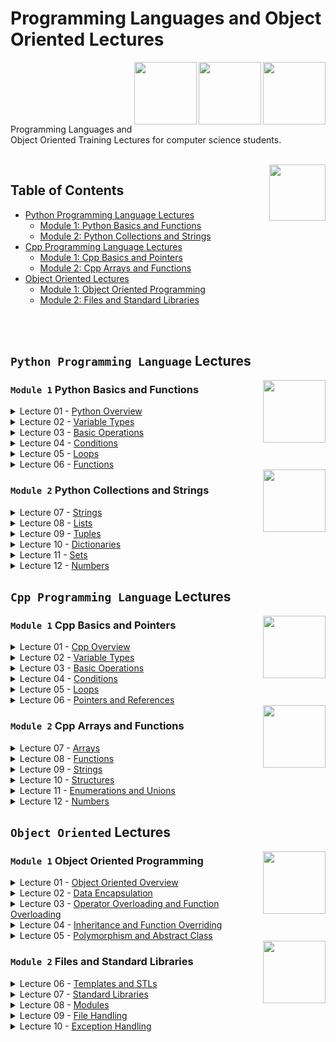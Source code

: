# Programming Languages and Object Oriented Lectures

<img align="right" width="100" height="100" src="https://github.com/cs-MohamedAyman/Computer-Science-Textbooks/blob/master/logos/python.jpg">
<img align="right" width="100" height="100" src="https://github.com/cs-MohamedAyman/Computer-Science-Textbooks/blob/master/logos/cpp.jpg">
<img align="right" width="100" height="100" src="https://github.com/cs-MohamedAyman/Computer-Science-Textbooks/blob/master/logos/object-oriented.jpg">
<br><br><br><br><br>

Programming Languages and Object Oriented Training Lectures for computer science students.

<br>
<img align="right" width="90" height="90" src="https://github.com/cs-MohamedAyman/Computer-Science-Textbooks/blob/master/logos/agenda.jpg">

## Table of Contents
  * [Python Programming Language Lectures](#Python-Programming-Language-Lectures)
    * [Module 1: Python Basics and Functions](#Module-1-Python-Basics-and-Functions)
    * [Module 2: Python Collections and Strings](#Module-2-Python-Collections-and-Strings)
  * [Cpp Programming Language Lectures](#Cpp-Programming-Language-Lectures)
    * [Module 1: Cpp Basics and Pointers](#Module-1-Cpp-Basics-and-Pointers)
    * [Module 2: Cpp Arrays and Functions](#Module-2-Cpp-Arrays-and-Functions)
  * [Object Oriented Lectures](#Object-Oriented-Lectures)
    * [Module 1: Object Oriented Programming](#Module-1-Object-Oriented-Programming)
    * [Module 2: Files and Standard Libraries](#Module-2-Files-and-Standard-Libraries)

<br><br>

## `Python Programming Language` Lectures

<img align="right" width="100" height="100" src="https://github.com/cs-MohamedAyman/Computer-Science-Textbooks/blob/master/logos/python.jpg">

### `Module 1` Python Basics and Functions

<details>
  <summary>Lecture 01 - <a href="https://github.com/cs-MohamedAyman/Programming-Languages-and-Object-Oriented-Training/tree/main/Lectures/Python-Programming-Language">Python Overview</a></summary><br>

  - History of Python
  - Interpreter vs. Compiler
  - Python Identifiers and Reserved Words
  - Lines and Indentation
  - Multiline Statements
  - Quotation and Comments
</details>

<details>
  <summary>Lecture 02 - <a href="https://github.com/cs-MohamedAyman/Programming-Languages-and-Object-Oriented-Training/tree/main/Lectures/Python-Programming-Language">Variable Types</a></summary><br>
  
  - Python Variables
  - Python Numbers
  - Python Strings
  - Python Lists
  - Python Tuples
  - Python Dictionaries
  - Python Sets
  - Data Type Conversion
</details>

<details>
  <summary>Lecture 03 - <a href="https://github.com/cs-MohamedAyman/Programming-Languages-and-Object-Oriented-Training/tree/main/Lectures/Python-Programming-Language">Basic Operations</a></summary><br>
  
  - Arithmetic Operators
  - Comparison Operators
  - Bitwise Operators
  - Assignment Operators
  - Logical Operators
  - Membership Operators
  - Identity Operators
  - Operators Precedence
</details>

<details>
  <summary>Lecture 04 - <a href="https://github.com/cs-MohamedAyman/Programming-Languages-and-Object-Oriented-Training/tree/main/Lectures/Python-Programming-Language">Conditions</a></summary><br>
  
  - Decision making Definition
  - IF Statement
  - IF and ELSE Statements
  - IF, ELIF and ELSE Statements
  - Nested IF Statements
  - Single Statement Suites
</details>

<details>
  <summary>Lecture 05 - <a href="https://github.com/cs-MohamedAyman/Programming-Languages-and-Object-Oriented-Training/tree/main/Lectures/Python-Programming-Language">Loops</a></summary><br>
  
  - Loop Definition
  - While Loop Statements
  - For Loop Statements
  - Loop Control Statements
  - Else with While Loop
  - Else with For Loop
  - Nested Loops
</details>

<details>
  <summary>Lecture 06 - <a href="https://github.com/cs-MohamedAyman/Programming-Languages-and-Object-Oriented-Training/tree/main/Lectures/Python-Programming-Language">Functions</a></summary><br>
  
  - Function Definition
  - Function Calls and Return Statement
  - Passing by Reference and Value
  - Function Arguments
  - Anonymous Functions
  - Inner Functions
  - Global and Local Variables
  - Higher Order Functions
</details>

<img align="right" width="100" height="100" src="https://github.com/cs-MohamedAyman/Computer-Science-Textbooks/blob/master/logos/python.jpg">

### `Module 2` Python Collections and Strings

<details>
  <summary>Lecture 07 - <a href="https://github.com/cs-MohamedAyman/Programming-Languages-and-Object-Oriented-Training/tree/main/Lectures/Python-Programming-Language">Strings</a></summary><br>
  
  - Introduction to String
  - Basic String Operations
  - String Special Operators
  - String Formatting Operator
  - Built-in String Functions
</details>

<details>
  <summary>Lecture 08 - <a href="https://github.com/cs-MohamedAyman/Programming-Languages-and-Object-Oriented-Training/tree/main/Lectures/Python-Programming-Language">Lists</a></summary><br>
  
  - Introduction to List
  - Basic List Operations
  - List Comprehension
  - Multidimensional Lists
  - Built-in List Functions
</details>

<details>
  <summary>Lecture 09 - <a href="https://github.com/cs-MohamedAyman/Programming-Languages-and-Object-Oriented-Training/tree/main/Lectures/Python-Programming-Language">Tuples</a></summary><br>
  
  - Introduction to Tuple
  - Basic Tuple Operations
  - Tuple Comprehension
  - Multidimensional Tuple
  - Built-in Tuple Functions
</details>

<details>
  <summary>Lecture 10 - <a href="https://github.com/cs-MohamedAyman/Programming-Languages-and-Object-Oriented-Training/tree/main/Lectures/Python-Programming-Language">Dictionaries</a></summary><br>
  
  - Introduction to Dictionary
  - Basic Dictionary Operations
  - Dictionary Comprehension
  - Properties of Dictionary keys
  - Built-in Dictionary Functions
</details>

<details>
  <summary>Lecture 11 - <a href="https://github.com/cs-MohamedAyman/Programming-Languages-and-Object-Oriented-Training/tree/main/Lectures/Python-Programming-Language">Sets</a></summary><br>
  
  - Introduction to Set
  - Basic Set Operations
  - Set Comprehension
  - Set Relations
  - Built-in Set Functions
</details>

<details>
  <summary>Lecture 12 - <a href="https://github.com/cs-MohamedAyman/Programming-Languages-and-Object-Oriented-Training/tree/main/Lectures/Python-Programming-Language">Numbers</a></summary><br>
  
  - Numbers in Python
  - Math Module
  - Fractions Module
  - Random Module
  - Itertools Module
</details>

## `Cpp Programming Language` Lectures

<img align="right" width="100" height="100" src="https://github.com/cs-MohamedAyman/Computer-Science-Textbooks/blob/master/logos/cpp.jpg">

### `Module 1` Cpp Basics and Pointers

<details>
  <summary>Lecture 01 - <a href="https://github.com/cs-MohamedAyman/Programming-Languages-and-Object-Oriented-Training/tree/main/Lectures/Cpp-Programming-Language">Cpp Overview</a></summary><br>

  - History of C++
  - Interpreter vs. Compiler
  - C++ Identifiers and Reserved Words
  - Lines and Indentation
  - Multiline Statements
  - Quotation and Comments
</details>

<details>
  <summary>Lecture 02 - <a href="https://github.com/cs-MohamedAyman/Programming-Languages-and-Object-Oriented-Training/tree/main/Lectures/Cpp-Programming-Language">Variable Types</a></summary><br>

  - C++ Variables
  - C++ Integers
  - C++ Floats
  - C++ Strings
  - C++ Arrays
  - Data Type Conversion
</details>

<details>
  <summary>Lecture 03 - <a href="https://github.com/cs-MohamedAyman/Programming-Languages-and-Object-Oriented-Training/tree/main/Lectures/Cpp-Programming-Language">Basic Operations</a></summary><br>

  - Arithmetic Operators
  - Comparison Operators
  - Bitwise Operators
  - Assignment Operators
  - Logical Operators
  - Operators Precedence
</details>

<details>
  <summary>Lecture 04 - <a href="https://github.com/cs-MohamedAyman/Programming-Languages-and-Object-Oriented-Training/tree/main/Lectures/Cpp-Programming-Language">Conditions</a></summary><br>

  - Decision making Definition
  - IF Statement
  - IF and ELSE Statements
  - IF, ELSE IF and ELSE Statements
  - Nested IF Statements
  - Single Statement Suites
  - Switch Statement
</details>

<details>
  <summary>Lecture 05 - <a href="https://github.com/cs-MohamedAyman/Programming-Languages-and-Object-Oriented-Training/tree/main/Lectures/Cpp-Programming-Language">Loops</a></summary><br>

  - Loop Definition
  - While Loop Statements
  - Do While Loop Statements
  - For Loop Statements
  - Nested Loops
  - Loop Control Statements
</details>

<details>
  <summary>Lecture 06 - <a href="https://github.com/cs-MohamedAyman/Programming-Languages-and-Object-Oriented-Training/tree/main/Lectures/Cpp-Programming-Language">Pointers and References</a></summary><br>

  - Introduction to Pointers
  - Incrementing and Decrementing Pointers
  - Pointer Comparisons
  - Array of Pointers
  - Pointer to a pointer
  - Reference Variables
</details>

<img align="right" width="100" height="100" src="https://github.com/cs-MohamedAyman/Computer-Science-Textbooks/blob/master/logos/cpp.jpg">

### `Module 2` Cpp Arrays and Functions

<details>
  <summary>Lecture 07 - <a href="https://github.com/cs-MohamedAyman/Programming-Languages-and-Object-Oriented-Training/tree/main/Lectures/Cpp-Programming-Language">Arrays</a></summary><br>

  - Introduction to Array
  - Declaring and Initializing Arrays
  - Accessing Array Elements
  - Multidimensional Static Arrays
  - Dynamic Arrays
  - Multi-dimensional Dynamic Arrays
</details>

<details>
  <summary>Lecture 08 - <a href="https://github.com/cs-MohamedAyman/Programming-Languages-and-Object-Oriented-Training/tree/main/Lectures/Cpp-Programming-Language">Functions</a></summary><br>

  - Function Definition
  - Function Calls and Return Statement
  - Passing by Reference and Value
  - Function Arguments
  - Anonymous Functions
  - Function Prototype
  - Global and Local Variables
  - Higher Order Functions
</details>

<details>
  <summary>Lecture 09 - <a href="https://github.com/cs-MohamedAyman/Programming-Languages-and-Object-Oriented-Training/tree/main/Lectures/Cpp-Programming-Language">Strings</a></summary><br>

  - Introduction to String
  - Basic String Operations
  - Capacity Functions
  - Element access Functions
  - Modifiers Functions
  - Iterator Functions
  - Manipulating Functions
</details>

<details>
  <summary>Lecture 10 - <a href="https://github.com/cs-MohamedAyman/Programming-Languages-and-Object-Oriented-Training/tree/main/Lectures/Cpp-Programming-Language">Structures</a></summary><br>

  - Introduction to Structures
  - Accessing Struct Members
  - Constructor and Methods
  - Non-Static Members
  - Nested Structs
  - Pointer of Structure
  - Array of Structure
  - Passing Structure by Reference and Value
</details>

<details>
  <summary>Lecture 11 - <a href="https://github.com/cs-MohamedAyman/Programming-Languages-and-Object-Oriented-Training/tree/main/Lectures/Cpp-Programming-Language">Enumerations and Unions</a></summary><br>

  - Introduction to Enums and Unions
  - Macro and Typedef
  - Structures vs Unions
  - Nested Enums and Unions
  - Pointer of Enums and Unions
  - Passing Enums and Unions by Reference and Value
</details>

<details>
  <summary>Lecture 12 - <a href="https://github.com/cs-MohamedAyman/Programming-Languages-and-Object-Oriented-Training/tree/main/Lectures/Cpp-Programming-Language">Numbers</a></summary><br>

  - Numbers in C++
  - Math Module
  - Numeric Module
  - Random Module
  - Iterator Module
</details>

## `Object Oriented` Lectures

<img align="right" width="100" height="100" src="https://github.com/cs-MohamedAyman/Computer-Science-Textbooks/blob/master/logos/object-oriented.jpg">

### `Module 1` Object Oriented Programming

<details>
  <summary>Lecture 01 - <a href="https://github.com/cs-MohamedAyman/Programming-Languages-and-Object-Oriented-Training/tree/main/Lectures/Object-Oriented">Object Oriented Overview</a></summary><br>

  - Introduction to OOP
  - Classes and Objects
  - Class Attributes
  - Class Methods
  - Class Constructor
  - Class Destructor
</details>

<details>
  <summary>Lecture 02 - <a href="https://github.com/cs-MohamedAyman/Programming-Languages-and-Object-Oriented-Training/tree/main/Lectures/Object-Oriented">Data Encapsulation</a></summary><br>
 
  - Introduction to Data Encapsulation
  - Private Variables
  - Private Methods
  - Static Variables
  - Static Methods
  - Class Prototyping
</details>

<details>
  <summary>Lecture 03 - <a href="https://github.com/cs-MohamedAyman/Programming-Languages-and-Object-Oriented-Training/tree/main/Lectures/Object-Oriented">Operator Overloading and Function Overloading</a></summary><br>

  - Introduction to Operator Overloading
  - Input/Output Operators Overloading
  - Arithmetic Operators Overloading
  - Bitwise Operators Overloading
  - Assignment Operators Overloading
  - Subscripting Operator Overloading
  - Function Overloading
</details>

<details>
  <summary>Lecture 04 - <a href="https://github.com/cs-MohamedAyman/Programming-Languages-and-Object-Oriented-Training/tree/main/Lectures/Object-Oriented">Inheritance and Function Overriding</a></summary><br>

  - Introduction to Inheritance
  - Access Modifiers
  - Function Overriding
  - Multiple Inheritance
  - Composition Relationship
  - Aggregation Relationship
</details>

<details>
  <summary>Lecture 05 - <a href="https://github.com/cs-MohamedAyman/Programming-Languages-and-Object-Oriented-Training/tree/main/Lectures/Object-Oriented">Polymorphism and Abstract Class</a></summary><br>

  - Introduction to Polymorphism
  - Abstract Method
  - Abstract Class
  - Interface
  - Data Abstraction
</details>

<img align="right" width="100" height="100" src="https://github.com/cs-MohamedAyman/Computer-Science-Textbooks/blob/master/logos/object-oriented.jpg">

### `Module 2` Files and Standard Libraries

<details>
  <summary>Lecture 06 - <a href="https://github.com/cs-MohamedAyman/Programming-Languages-and-Object-Oriented-Training/tree/main/Lectures/Object-Oriented">Templates and STLs</a></summary><br>

  - Introduction to Templates
  - Generic Functions using Template
  - Generic Class using Template
  - Non-type Parameters for Templates
  - Multi-type Generics
  - Advantages vs. Disadvantages of Using Templates
</details>

<details>
  <summary>Lecture 07 - <a href="https://github.com/cs-MohamedAyman/Programming-Languages-and-Object-Oriented-Training/tree/main/Lectures/Object-Oriented">Standard Libraries</a></summary><br>

  - Introduction to Standard Libraries
  - Mathematical Libraries
  - Date and Time Libraries
  - Collections Libraries
</details>

<details>
  <summary>Lecture 08 - <a href="https://github.com/cs-MohamedAyman/Programming-Languages-and-Object-Oriented-Training/tree/main/Lectures/Object-Oriented">Modules</a></summary><br>

  - Introduction to Modules
  - Locating Modules 
  - Namespaces and Scoping 
  - Packages
  - UML Class Diagram
</details>

<details>
  <summary>Lecture 09 - <a href="https://github.com/cs-MohamedAyman/Programming-Languages-and-Object-Oriented-Training/tree/main/Lectures/Object-Oriented">File Handling</a></summary><br>

  - Introduction to File Handling
  - Text files
  - CSV files
  - Json files
  - XML files
</details>

<details>
  <summary>Lecture 10 - <a href="https://github.com/cs-MohamedAyman/Programming-Languages-and-Object-Oriented-Training/tree/main/Lectures/Object-Oriented">Exception Handling</a></summary><br>

  - Introduction to Exception Handling
  - Types of Exceptions
  - The except Clause with No Exceptions
  - The except Clause with Multiple Exceptions
  - The try/except, else, and finally
  - Assertions
</details>

